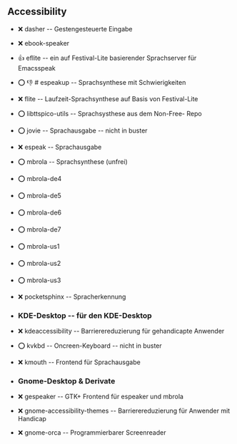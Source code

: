 ##  Accessibility

- :x:  dasher  -- Gestengesteuerte Eingabe
- :x:  ebook-speaker  
- :+1:  eflite  -- ein auf Festival-Lite basierender Sprachserver für Emacsspeak
- :o: :-1:  # espeakup  -- Sprachsynthese mit Schwierigkeiten
- :x:  flite  -- Laufzeit-Sprachsynthese auf Basis von Festival-Lite
- :o:  libttspico-utils  -- Sprachsysthese aus dem Non-Free- Repo
- :o:  jovie  -- Sprachausgabe		-- nicht in buster
- :x:  espeak  --  Sprachausgabe
- :o:  mbrola  -- Sprachsynthese (unfrei)
- :o:  mbrola-de4  
- :o:  mbrola-de5  
- :o:  mbrola-de6  
- :o:  mbrola-de7  
- :o:  mbrola-us1  
- :o:  mbrola-us2  
- :o:  mbrola-us3  
- :x:  pocketsphinx  -- Spracherkennung


- ###  KDE-Desktop -- für den KDE-Desktop 

- :x:  kdeaccessibility  -- Barrierereduzierung für gehandicapte Anwender
- :o:  kvkbd  -- Oncreen-Keyboard  -- nicht in buster
- :x:  kmouth  -- Frontend für Sprachausgabe


- ###  Gnome-Desktop & Derivate  

- :x:  gespeaker  -- GTK+ Frontend für espeaker und mbrola
- :x:  gnome-accessibility-themes  -- Barrierereduzierung für Anwender mit Handicap
- :x:  gnome-orca  -- Programmierbarer Screenreader
